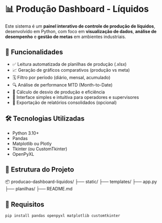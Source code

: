 # 📊 Produção Dashboard - Líquidos

Este sistema é um **painel interativo de controle de produção de líquidos**, desenvolvido em Python, com foco em **visualização de dados**, **análise de desempenho** e **gestão de metas** em ambientes industriais.

## 🔧 Funcionalidades

- ✅ Leitura automatizada de planilhas de produção (.xlsx)
- 📈 Geração de gráficos comparativos (produção vs meta)
- 🗓️ Filtro por período (diário, mensal, acumulado)
- 🔍 Análise de performance MTD (Month-to-Date)
- 🧠 Cálculo de desvio de produção e eficiência
- 💼 Interface simples e intuitiva para operadores e supervisores
- 💾 Exportação de relatórios consolidados (opcional)

## 🛠️ Tecnologias Utilizadas

- Python 3.10+
- Pandas
- Matplotlib ou Plotly
- Tkinter (ou CustomTkinter)
- OpenPyXL

## 📁 Estrutura do Projeto

📦 producao-dashboard-liquidos/
├── static/
├── templates/
├── app.py
├── planilhas/
├── README.md


## 📌 Requisitos

```bash
pip install pandas openpyxl matplotlib customtkinter
